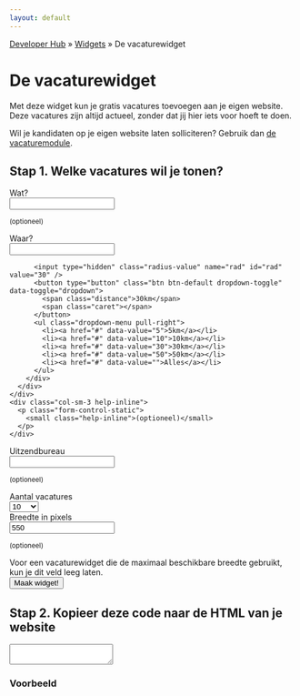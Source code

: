 ```yaml
---
layout: default
---
```


[Developer Hub](/) &raquo; [Widgets](/widgets/) &raquo; De vacaturewidget

# De vacaturewidget

Met deze widget kun je gratis vacatures toevoegen aan je eigen website. Deze vacatures zijn altijd actueel, zonder dat jij hier iets voor hoeft te doen.

Wil je kandidaten op je eigen website laten solliciteren? Gebruik dan [de vacaturemodule](/vacaturemodule.html).

## Stap 1. Welke vacatures wil je tonen?

<form class="form-horizontal">
  <div class="form-group">
    <label for="s" class="control-label col-sm-3">Wat?</label>
    <div class="col-sm-6">
      <input type="text" name="s" id="s" class="form-control" />
    </div>
    <div class="col-sm-3">
      <p class="form-control-static">
        <small class="help-inline">(optioneel)</small>
      </p>
    </div>
  </div>

  <div class="form-group">
    <label for="p" class="control-label col-sm-3">Waar?</label>
    <div class="col-sm-6">
      <div class="input-group">
        <input type="text" name="p" id="p" class="form-control" />
        <div class="input-group-btn radius-selector">

          <input type="hidden" class="radius-value" name="rad" id="rad" value="30" />
          <button type="button" class="btn btn-default dropdown-toggle" data-toggle="dropdown">
            <span class="distance">30km</span>
            <span class="caret"></span>
          </button>
          <ul class="dropdown-menu pull-right">
            <li><a href="#" data-value="5">5km</a></li>
            <li><a href="#" data-value="10">10km</a></li>
            <li><a href="#" data-value="30">30km</a></li>
            <li><a href="#" data-value="50">50km</a></li>
            <li><a href="#" data-value="">Alles</a></li>
          </ul>
        </div>
      </div>
    </div>
    <div class="col-sm-3 help-inline">
      <p class="form-control-static">
        <small class="help-inline">(optioneel)</small>
      </p>
    </div>
  </div>

  <div class="form-group">
    <label for="r" class="control-label col-sm-3">Uitzendbureau</label>
    <div class="col-sm-6">
      <input type="text" name="r" id="r" class="form-control" />
    </div>
    <div class="col-sm-3">
      <p class="form-control-static">
        <small class="help-inline">(optioneel)</small>
      </p>
    </div>
  </div>

  <div class="form-group">
    <label for="l" class="control-label col-sm-3">Aantal vacatures</label>
    <div class="col-sm-6">
      <select name="l" id="l" class="form-control">
        <option value="5">5</option>
        <option value="10" selected>10</option>
        <option value="15">15</option>
        <option value="">Alles</option>
      </select>
    </div>
  </div>

  <div class="form-group">
    <label for="w" class="control-label col-sm-3">Breedte in pixels</label>
    <div class="col-sm-6">
      <input type="number" name="w" id="w" value="550" class="form-control" />
    </div>
    <div class="col-sm-3">
      <p class="form-control-static">
        <small class="help-inline">(optioneel)</small>
      </p>
    </div>
    <div class="col-sm-offset-3 col-sm-6">
      <div class="help-block"> Voor een vacaturewidget die de maximaal beschikbare breedte gebruikt, kun je dit veld leeg laten.</div>
    </div>
  </div>

  <div class="form-group">
    <div class="col-sm-offset-3 col-sm-9">
      <input type="submit" value="Maak widget!" class="btn btn-primary" />
    </div>
  </div>
</form>

<div id="code" class="hidden form-group">
  <h2>Stap 2. Kopieer deze code naar de HTML van je website</h2>

  <textarea id="code-body" onclick="this.focus();this.select();" class="form-control"></textarea>
</div>

<div id="example" class="hidden">
  <h3>Voorbeeld</h3>

  <div id="example-body"></div>
</div>

<script src="//ajax.googleapis.com/ajax/libs/jquery/1.11.1/jquery.min.js"></script>
<script src="/javascripts/layout/jquery-custom-select-box.js"></script>
<script src="/javascripts/bootstrap/dropdown.min.js"></script>
<script src="/javascripts/URI.js"></script>
<script src="/javascripts/OutputBuffer.js"></script>
<script src="/javascripts/jobwidget.js"></script>
